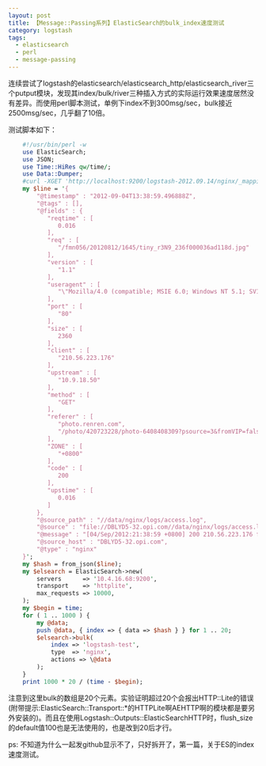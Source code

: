 ```yaml
---
layout: post
title: 【Message::Passing系列】ElasticSearch的bulk_index速度测试
category: logstash
tags:
  - elasticsearch
  - perl
  - message-passing
---
```


连续尝试了logstash的elasticsearch/elasticsearch_http/elasticsearch_river三个putput模块，发现其index/bulk/river三种插入方式的实际运行效果速度居然没有差异。而使用perl脚本测试，单例下index不到300msg/sec，bulk接近2500msg/sec，几乎翻了10倍。

测试脚本如下：
```perl
    #!/usr/bin/perl -w
    use ElasticSearch;
    use JSON;
    use Time::HiRes qw/time/;
    use Data::Dumper;
    #curl -XGET 'http://localhost:9200/logstash-2012.09.14/nginx/_mapping'
    my $line = '{
        "@timestamp" : "2012-09-04T13:38:59.496888Z",
        "@tags" : [], 
        "@fields" : { 
           "reqtime" : [ 
              0.016
           ],  
           "req" : [ 
              "/fmn056/20120812/1645/tiny_r3N9_236f000036ad118d.jpg"
           ],  
           "version" : [ 
              "1.1"
           ],  
           "useragent" : [ 
              "\"Mozilla/4.0 (compatible; MSIE 6.0; Windows NT 5.1; SV1)\""
           ],  
           "port" : [ 
              "80"
           ],  
           "size" : [ 
              2360
           ],  
           "client" : [ 
              "210.56.223.176"
           ],  
           "upstream" : [ 
              "10.9.18.50"
           ],  
           "method" : [ 
              "GET"
           ],  
           "referer" : [ 
              "photo.renren.com",
              "/photo/420723228/photo-6408408309?psource=3&fromVIP=false"
           ],  
           "ZONE" : [ 
              "+0800"
           ],  
           "code" : [ 
              200 
           ],  
           "upstime" : [ 
              0.016
           ]   
        },  
        "@source_path" : "//data/nginx/logs/access.log",
        "@source" : "file://DBLYD5-32.opi.com//data/nginx/logs/access.log",
        "@message" : "[04/Sep/2012:21:38:59 +0800] 200 210.56.223.176 fmn.rrimg.com GET /fmn056/20120812/1645/tiny_r3N9_236f000036ad118d.jpg HTTP/1.1 10.9.18.50:80 0.016 0.016 2360 \"http://photo.renren.com/photo/420723228/photo-6408408309?psource=3&fromVIP=false\" \"Mozilla/4.0 (compatible; MSIE 6.0; Windows NT 5.1; SV1)\" \"-\"",
        "@source_host" : "DBLYD5-32.opi.com",
        "@type" : "nginx"
    }';
    my $hash = from_json($line);
    my $elsearch = ElasticSearch->new(
        servers      => '10.4.16.68:9200',
        transport    => 'httplite',
        max_requests => 10000,
    );
    my $begin = time;
    for ( 1 .. 1000 ) {
        my @data;
        push @data, { index => { data => $hash } } for 1 .. 20;
        $elsearch->bulk(
            index => 'logstash-test',
            type  => 'nginx',
            actions => \@data
        );
    }
    print 1000 * 20 / (time - $begin);
```
注意到这里bulk的数组是20个元素。实验证明超过20个会报出HTTP::Lite的错误(附带提示:ElasticSearch::Transport::\*的HTTPLite啊AEHTTP啊的模块都是要另外安装的)。而且在使用Logstash::Outputs::ElasticSearchHTTP时，flush_size的default值100也是无法使用的，也是改到20后才行。

ps: 不知道为什么一起发github显示不了，只好拆开了，第一篇，关于ES的index速度测试。

